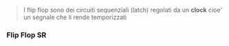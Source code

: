 >I flip flop sono dei circuiti sequenziali (latch) regolati da un **clock** cioe' un segnale che li rende temporizzati

### Flip Flop SR
	